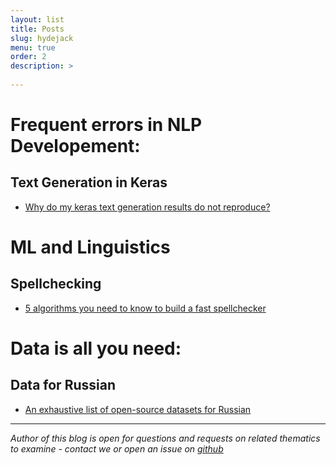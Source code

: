 ```yaml
---
layout: list
title: Posts
slug: hydejack
menu: true
order: 2
description: >
  
---
```


# Frequent errors in NLP Developement:
## Text Generation in Keras
 - [Why do my keras text generation results do not reproduce?](/_posts/2018-08-30-keras.md)
 
# ML and Linguistics
## Spellchecking
 - [5 algorithms you need to know to build a fast spellchecker](_posts/2018-08-30-spellcheck.md)
 
# Data is all you need:
## Data for Russian
 - [An exhaustive list of open-source datasets for Russian](_posts/2018-08-30-datasets.md)
 
 
 
 
 
 
 
 
 
 ---
 *Author of this blog is open for questions and requests on related thematics to examine - contact we or open an issue on [github](https://github.com/TatianaShavrina/blog/)*
